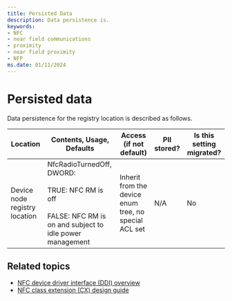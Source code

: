 ```yaml
---
title: Persisted Data
description: Data persistence is.
keywords:
- NFC
- near field communications
- proximity
- near field proximity
- NFP
ms.date: 01/11/2024
---
```


# Persisted data

Data persistence for the registry location is described as follows.

| Location | Contents, Usage, Defaults | Access (if not default) | PII stored? | Is this setting migrated? |
|---|---|---|---|---|
| Device node registry location | NfcRadioTurnedOff, DWORD:</br></br>TRUE: NFC RM is off</br></br>FALSE: NFC RM is on and subject to idle power management | Inherit from the device enum tree, no special ACL set | N/A | No |

## Related topics

- [NFC device driver interface (DDI) overview](/windows-hardware/drivers/ddi/_nfpdrivers)
- [NFC class extension (CX) design guide](/windows-hardware/drivers/nfc/nfc-class-extension-)
